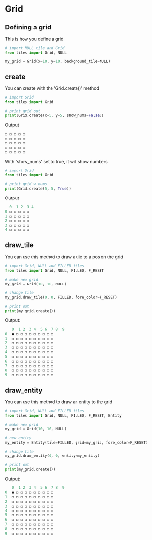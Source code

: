 # Grid

## Defining a grid
This is how you define a grid
```py
# import NULL tile and Grid
from tiles import Grid, NULL

my_grid = Grid(x=10, y=10, background_tile=NULL)
```

## create
You can create with the 'Grid.create()' method
```py
# import Grid
from tiles import Grid

# print grid out
print(Grid.create(x=5, y=5, show_nums=False))
```
Output
```py
◻ ◻ ◻ ◻ ◻ 
◻ ◻ ◻ ◻ ◻
◻ ◻ ◻ ◻ ◻
◻ ◻ ◻ ◻ ◻
◻ ◻ ◻ ◻ ◻
```
With 'show_nums' set to true, it will show numbers
```py
# import Grid
from tiles import Grid

# print grid w nums
print(Grid.create(5, 5, True))
```
Output
```py
  0  1 2  3 4 
0 ◻ ◻ ◻ ◻ ◻
1 ◻ ◻ ◻ ◻ ◻
2 ◻ ◻ ◻ ◻ ◻
3 ◻ ◻ ◻ ◻ ◻
4 ◻ ◻ ◻ ◻ ◻
```

## draw_tile
You can use this method to draw a tile to a pos on the grid
```py
# import Grid, NULL and FILLED tiles
from tiles import Grid, NULL, FILLED, F_RESET

# make new grid
my_grid = Grid(10, 10, NULL)

# change tile
my_grid.draw_tile(0, 0, FILLED, fore_color=F_RESET)

# print out
print(my_grid.create())

```

Output:
```py
   0  1 2  3 4  5 6  7 8  9  
0  ◼ ◻ ◻ ◻ ◻ ◻ ◻ ◻ ◻ ◻  
1  ◻ ◻ ◻ ◻ ◻ ◻ ◻ ◻ ◻ ◻  
2  ◻ ◻ ◻ ◻ ◻ ◻ ◻ ◻ ◻ ◻  
3  ◻ ◻ ◻ ◻ ◻ ◻ ◻ ◻ ◻ ◻  
4  ◻ ◻ ◻ ◻ ◻ ◻ ◻ ◻ ◻ ◻  
5  ◻ ◻ ◻ ◻ ◻ ◻ ◻ ◻ ◻ ◻  
6  ◻ ◻ ◻ ◻ ◻ ◻ ◻ ◻ ◻ ◻  
7  ◻ ◻ ◻ ◻ ◻ ◻ ◻ ◻ ◻ ◻  
8  ◻ ◻ ◻ ◻ ◻ ◻ ◻ ◻ ◻ ◻  
9  ◻ ◻ ◻ ◻ ◻ ◻ ◻ ◻ ◻ ◻  
```

## draw_entity
You can use this method to draw an entity to the grid
```py
# import Grid, NULL and FILLED tiles
from tiles import Grid, NULL, FILLED, F_RESET, Entity

# make new grid
my_grid = Grid(10, 10, NULL)

# new entity
my_entity = Entity(tile=FILLED, grid=my_grid, fore_color=F_RESET)

# change tile
my_grid.draw_entity(0, 0, entity=my_entity)

# print out
print(my_grid.create())

```

Output:
```py
   0  1 2  3 4  5 6  7 8  9  
0  ◼ ◻ ◻ ◻ ◻ ◻ ◻ ◻ ◻ ◻  
1  ◻ ◻ ◻ ◻ ◻ ◻ ◻ ◻ ◻ ◻  
2  ◻ ◻ ◻ ◻ ◻ ◻ ◻ ◻ ◻ ◻  
3  ◻ ◻ ◻ ◻ ◻ ◻ ◻ ◻ ◻ ◻  
4  ◻ ◻ ◻ ◻ ◻ ◻ ◻ ◻ ◻ ◻  
5  ◻ ◻ ◻ ◻ ◻ ◻ ◻ ◻ ◻ ◻  
6  ◻ ◻ ◻ ◻ ◻ ◻ ◻ ◻ ◻ ◻  
7  ◻ ◻ ◻ ◻ ◻ ◻ ◻ ◻ ◻ ◻  
8  ◻ ◻ ◻ ◻ ◻ ◻ ◻ ◻ ◻ ◻  
9  ◻ ◻ ◻ ◻ ◻ ◻ ◻ ◻ ◻ ◻  
```